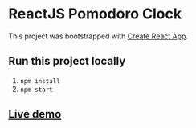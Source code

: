 # ReactJS Pomodoro Clock
This project was bootstrapped with [Create React App](https://github.com/facebook/create-react-app).

## Run this project locally
1. `npm install`
2. `npm start`

## [Live demo](https://codepen.io/InaSL/full/oVmrdx)
